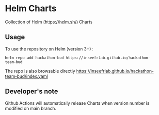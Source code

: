 # Helm Charts

Collection of Helm (https://helm.sh/) Charts

## Usage

To use the repository on Helm (version 3+) :

```
helm repo add hackathon-bud https://inseefrlab.github.io/hackathon-team-bud
```

The repo is also browsable directly https://inseefrlab.github.io/hackathon-team-bud/index.yaml

## Developer's note

Github Actions will automatically release Charts when version number is modified on main branch.
